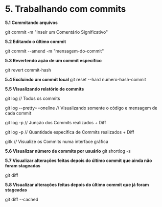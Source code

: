 # 5. Trabalhando com commits

**5.1 Commitando arquivos**

git commit -m "Inseir um Comentário Significativo"

**5.2 Editando o último commit**

git commit --amend -m "mensagem-do-commit"

**5.3 Revertendo ação de um commit específico**

git revert commit-hash

**5.4 Excluindo um commit local**
git reset --hard numero-hash-commit

**5.5 Visualizando relatório de commits**

git log // Todos os commits

git log --pretty==oneline // Visualizando somente o código e mensagem de cada commit

git log -p // Junção dos Commits realizados + Diff

git log -p // Quantidade específica de Commits realizados + Diff

gitk // Visualize os Commits numa interface gráfica

**5.6 Visualizar número de commits por usuário**
git shortlog -s

**5.7 Visualizar alterações feitas depois do último commit que ainda não foram stageadas**

git diff

**5.8 Visualizar alterações feitas depois do último commit que já foram stageadas**

git diff --cached
